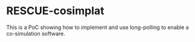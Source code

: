 # RESCUE-cosimplat
This is a PoC showing how to implement and use long-polling to enable a co-simulation software.
